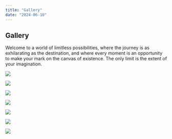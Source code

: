 ```yaml
---
title: "Gallery"
date: "2024-06-10"
---
```


## Gallery

Welcome to a world of limitless possibilities, where the journey is as exhilarating as the destination, and where every moment is an opportunity to make your mark on the canvas of existence. The only limit is the extent of your imagination.

![](images/paint-tall-alt.jpg)

![](images/paint-tall.jpg)

![](images/paint-wide-3.jpg)

![](images/paint-tall-alt.jpg)

![](images/paint-tall.jpg)

![](images/paint-tall.jpg)

![](images/paint-tall-alt.jpg)
